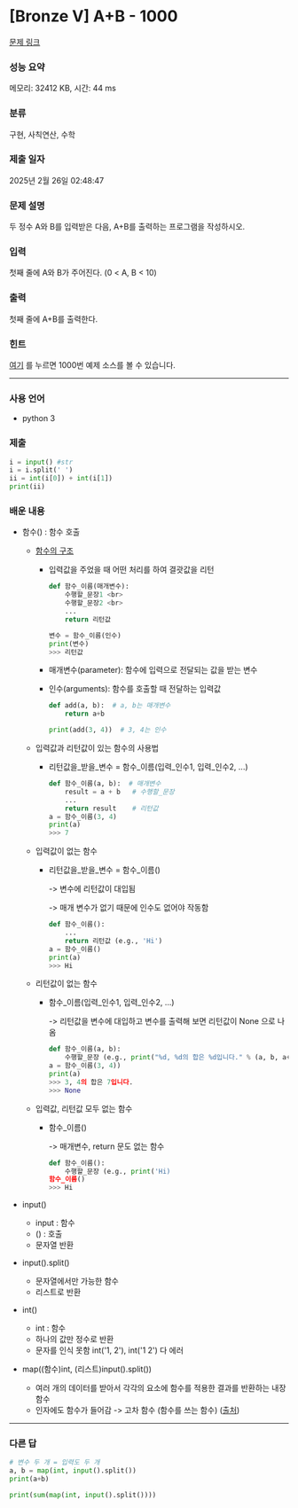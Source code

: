 # [Bronze V] A+B - 1000 

[문제 링크](https://www.acmicpc.net/problem/1000) 

### 성능 요약

메모리: 32412 KB, 시간: 44 ms

### 분류

구현, 사칙연산, 수학

### 제출 일자

2025년 2월 26일 02:48:47

### 문제 설명

<p>두 정수 A와 B를 입력받은 다음, A+B를 출력하는 프로그램을 작성하시오.</p>

### 입력 

 <p>첫째 줄에 A와 B가 주어진다. (0 < A, B < 10)</p>

### 출력 

 <p>첫째 줄에 A+B를 출력한다.</p>

### 힌트
[여기](https://help.acmicpc.net/language/info) 를 누르면 1000번 예제 소스를 볼 수 있습니다.

---

### 사용 언어
* python 3

### 제출
```python
i = input() #str
i = i.split(' ')
ii = int(i[0]) + int(i[1])
print(ii)
```

### 배운 내용
* 함수() : 함수 호출
  - [함수의 구조](https://wikidocs.net/24#_5)
    + 입력값을 주었을 때 어떤 처리를 하여 결괏값을 리턴 <br>
    
      ```python
      def 함수_이름(매개변수):
          수행할_문장1 <br>
          수행할_문장2 <br>
          ...
          return 리턴값
      
      변수 = 함수_이름(인수)
      print(변수)
      >>> 리턴값
      ```
    + 매개변수(parameter): 함수에 입력으로 전달되는 값을 받는 변수
    + 인수(arguments): 함수를 호출할 때 전달하는 입력값
      ```python
      def add(a, b):  # a, b는 매개변수
          return a+b
      
      print(add(3, 4))  # 3, 4는 인수
      ```
  - 입력값과 리턴값이 있는 함수의 사용법 <br>
  
     + 리턴값을_받을_변수 = 함수_이름(입력_인수1, 입력_인수2, ...) <br>
       
       ```python
       def 함수_이름(a, b):  # 매개변수
           result = a + b   # 수행할_문장
           ...
           return result    # 리턴값
       a = 함수_이름(3, 4)
       print(a)
       >>> 7
       ```
  - 입력값이 없는 함수 <br>
     + 리턴값을_받을_변수 = 함수_이름() <br>
     
       -> 변수에 리턴값이 대입됨 <br>
       
       -> 매개 변수가 없기 때문에 인수도 없어야 작동함
          ```python
          def 함수_이름():   
              ...
              return 리턴값 (e.g., 'Hi')
          a = 함수_이름()
          print(a)
          >>> Hi
          ```
  - 리턴값이 없는 함수 <br>
     + 함수_이름(입력_인수1, 입력_인수2, ...) <br>
     
       -> 리턴값을 변수에 대입하고 변수를 출력해 보면 리턴값이 None 으로 나옴
       ```python
       def 함수_이름(a, b):
           수행할_문장 (e.g., print("%d, %d의 합은 %d입니다." % (a, b, a+b))
       a = 함수_이름(3, 4))
       print(a)
       >>> 3, 4의 합은 7입니다.
       >>> None
       ```
   - 입력값, 리턴값 모두 없는 함수
      + 함수_이름() <br>
      
        -> 매개변수, return 문도 없는 함수
        ```python
        def 함수_이름():
            수행할_문장 (e.g., print('Hi)
        함수_이름()
        >>> Hi
        ```
* input()
  - input : 함수
  - () : 호출
  - 문자열 반환
* input().split() <br>
  - 문자열에서만 가능한 함수
  - 리스트로 반환
* int() <br>
  - int : 함수
  - 하나의 값만 정수로 반환
  - 문자를 인식 못함 int('1, 2'), int('1 2') 다 에러
    
* map((함수)int, (리스트)input().split()) <br>
  - 여러 개의 데이터를 받아서 각각의 요소에 함수를 적용한 결과를 반환하는 내장 함수
  - 인자에도 함수가 들어감 -> 고차 함수 (함수를 쓰는 함수)
  ([출처](https://dotiromoook.tistory.com/28))
---

### 다른 답
```python
# 변수 두 개 = 입력도 두 개
a, b = map(int, input().split())
print(a+b)
```

```python
print(sum(map(int, input().split())))
```
